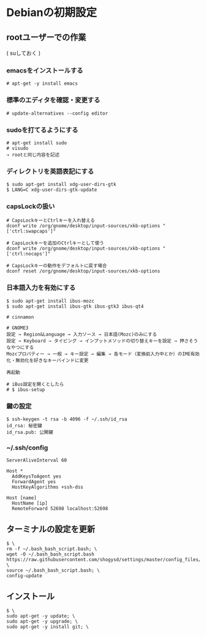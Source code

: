 # Debianの初期設定

## rootユーザーでの作業
( suしておく )

### emacsをインストールする
```
# apt-get -y install emacs
```

### 標準のエディタを確認・変更する
```
# update-alternatives --config editor
```

### sudoを打てるようにする
```
# apt-get install sudo
# visudo
→ rootと同じ内容を記述
```

### ディレクトリを英語表記にする
```
$ sudo apt-get install xdg-user-dirs-gtk
$ LANG=C xdg-user-dirs-gtk-update
```

### capsLockの扱い
```
# CapsLockキーとCtrlキーを入れ替える
dconf write /org/gnome/desktop/input-sources/xkb-options "['ctrl:swapcaps']"

# CapsLockキーを追加のCtrlキーとして使う
dconf write /org/gnome/desktop/input-sources/xkb-options "['ctrl:nocaps']"

# CapsLockキーの動作をデフォルトに戻す場合
dconf reset /org/gnome/desktop/input-sources/xkb-options
```

### 日本語入力を有効にする
```
$ sudo apt-get install ibus-mozc
$ sudo apt-get install ibus-gtk ibus-gtk3 ibus-qt4

# cinnamon

# GNOME3
設定 → Region&Language → 入力ソース → 日本語(Mozc)のみにする
設定 → Keyboard → タイピング → インプットメソッドの切り替えキーを設定 → 押さそうなやつにする
Mozcプロパティー → 一般 → キー設定 → 編集 → 各モード（変換前入力中とか）のIME有効化・無効化を好きなキーバインドに変更

再起動

# iBus設定を開くとしたら
# $ ibus-setup
```

### 鍵の設定
```
$ ssh-keygen -t rsa -b 4096 -f ~/.ssh/id_rsa
id_rsa: 秘密鍵
id_rsa.pub: 公開鍵
```

### ~/.ssh/config
```
ServerAliveInterval 60

Host *
  AddKeysToAgent yes
  ForwardAgent yes
  HostKeyAlgorithms +ssh-dss
```
```
Host [name]
  HostName [ip]
  RemoteForward 52698 localhost:52698
```


## ターミナルの設定を更新
```
$ \
rm -f ~/.bash_bash_script.bash; \
wget -O ~/.bash_bash_script.bash https://raw.githubusercontent.com/shogysd/settings/master/config_files/bash_script.bash; \
source ~/.bash_bash_script.bash; \
config-update
```

## インストール
```
$ \
sudo apt-get -y update; \
sudo apt-get -y upgrade; \
sudo apt-get -y install git; \
```
